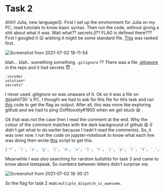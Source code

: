 # Task 2

Ahh!!  Julia, new language:persevere:. First I set up the environment for Julia on my PC, read tutorials to know basic syntax. Then run the code, without giving a shit about what it was. Wait what?? secrets.jl?? FLAG is defined there??? First I googled it :stuck_out_tongue: wishing it might be some standard file. [This](https://geniejl.readthedocs.io/en/latest/documentation/14--The_Secrets_File/) was ranked first.

![Screenshot from 2021-07-02 18-11-54](https://github.com/geekyuttu/csec-convener-assignment/blob/main/task2/Screenshot%20from%202021-07-02%2018-11-54.png)

blah... blah.. something something  `.gitignore` ?? There was a file [.gitignore](https://github.com/CSEA-IITB/Assignment/blob/main/.gitignore) in the repo and it had secrets :innocent: . 

```
.vscode/
solution*
secrets*
```

I never used .gitignore so was unaware of it. Ok so it was a file on @jsahil730 's PC. I thought we had to ask for this file for this task and run [this](https://github.com/geekyuttu/csec-convener-assignment/blob/main/task2/challenge.jl) code to get the flag as output. After all, this was more like exploring github and we had to ping OofNoicety#1900 when we get stuck :smiley: . 

Ok that was not the case then I read the comment at the end. Why the colour of the comment matches with the dark background of github :weary: (I didn't get what to do earlier because I hadn't read the comments). So, it was over now. I run the code on jupyter-notebook to know what each line was doing then wrote [this](https://github.com/geekyuttu/csec-convener-assignment/blob/main/task2/script.py) script to get this.

```bash
['f', 'l', 'a', 'g', '{', 'm', 'u', '1', 't', 'i', 'p', 'l', '3', '_', 'd', 'i', '5', 'p', '4', 't', 'c', 'h', '_', '1', 's', '_', '4', 'w', 'e', '5', '0', 'm', 'e', '}']
```

Meanwhile I was also searching for random bullshits for task 3 and came to know about leetspeak. So numbers between letters didn't surprise me. 

![Screenshot from 2021-07-02 18-30-21](https://github.com/geekyuttu/csec-convener-assignment/blob/main/task2/Screenshot%20from%202021-07-02%2018-30-21.png)

So the flag for task 2 was `multiple_dispatch_is_awesome`.

